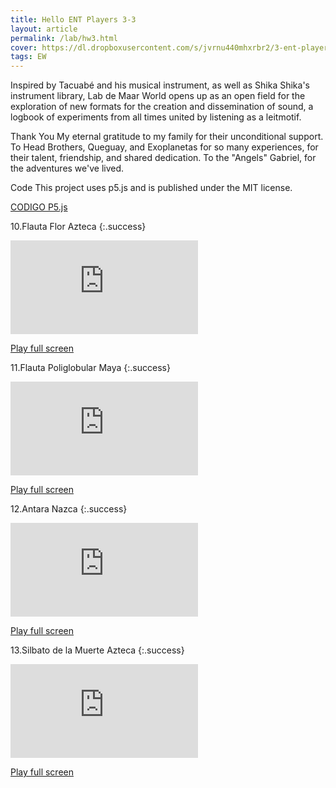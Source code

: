 ```yaml
---
title: Hello ENT Players 3-3
layout: article
permalink: /lab/hw3.html
cover: https://dl.dropboxusercontent.com/s/jvrnu440mhxrbr2/3-ent-player-red.jpg?raw=1
tags: EW
---
```


Inspired by Tacuabé and his musical instrument, as well as Shika Shika's instrument library, Lab de Maar World opens up as an open field for the exploration of new formats for the creation and dissemination of sound, a logbook of experiments from all times united by listening as a leitmotif.

Thank You
My eternal gratitude to my family for their unconditional support. To Head Brothers, Queguay, and Exoplanetas for so many experiences, for their talent, friendship, and shared dedication. To the "Angels" Gabriel, for the adventures we've lived.

Code
This project uses p5.js and is published under the MIT license.

<a href="https://github.com/maar34/ENT-cards-player" rel="Maar World Player" target="_blank"> CODIGO P5.js </a> 

10.Flauta Flor Azteca
{:.success}

<div class="container">
  <iframe class="responsive-iframe" src="https://play.maar.world/?g=8&s=0&c=12" style="border: 0" ></iframe>
</div>

<a href="https://play.maar.world/?g=8&s=0&c=12 " rel="Maar World Player" target="_blank"> Play full screen</a> 

11.Flauta Poliglobular Maya
{:.success}

<div class="container">
  <iframe class="responsive-iframe" src="https://play.maar.world/?g=8&s=0&c=13" style="border: 0" ></iframe>
</div>

<a href="https://play.maar.world/?g=8&s=0&c=13 " rel="Maar World Player" target="_blank"> Play full screen</a> 

12.Antara Nazca
{:.success}

<div class="container">
  <iframe class="responsive-iframe" src="https://play.maar.world/?g=8&s=0&c=14" style="border: 0" ></iframe>
</div>

<a href="https://play.maar.world/?g=8&s=0&c=14 " rel="Maar World Player" target="_blank"> Play full screen</a> 

13.Silbato de la Muerte Azteca
{:.success}

<div class="container">
  <iframe class="responsive-iframe" src="https://play.maar.world/?g=8&s=0&c=15" style="border: 0" ></iframe>
</div>

<a href="https://play.maar.world/?g=8&s=0&c=15 " rel="Maar World Player" target="_blank"> Play full screen</a> 

